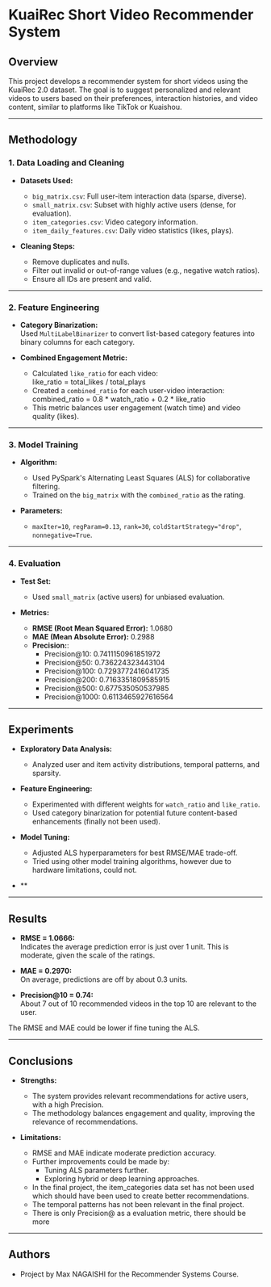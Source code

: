 # KuaiRec Short Video Recommender System

## Overview

This project develops a recommender system for short videos using the KuaiRec 2.0 dataset. The goal is to suggest personalized and relevant videos to users based on their preferences, interaction histories, and video content, similar to platforms like TikTok or Kuaishou.

---

## Methodology

### 1. Data Loading and Cleaning

- **Datasets Used:**
  - `big_matrix.csv`: Full user-item interaction data (sparse, diverse).
  - `small_matrix.csv`: Subset with highly active users (dense, for evaluation).
  - `item_categories.csv`: Video category information.
  - `item_daily_features.csv`: Daily video statistics (likes, plays).

- **Cleaning Steps:**
  - Remove duplicates and nulls.
  - Filter out invalid or out-of-range values (e.g., negative watch ratios).
  - Ensure all IDs are present and valid.

---

### 2. Feature Engineering

- **Category Binarization:**  
  Used `MultiLabelBinarizer` to convert list-based category features into binary columns for each category.

- **Combined Engagement Metric:**  
  - Calculated `like_ratio` for each video:  
    like_ratio = total_likes / total_plays
  - Created a `combined_ratio` for each user-video interaction:  
    combined_ratio = 0.8 * watch_ratio + 0.2 * like_ratio
  - This metric balances user engagement (watch time) and video quality (likes).

---

### 3. Model Training

- **Algorithm:**  
  - Used PySpark's Alternating Least Squares (ALS) for collaborative filtering.
  - Trained on the `big_matrix` with the `combined_ratio` as the rating.



- **Parameters:**  
  - `maxIter=10`, `regParam=0.13`, `rank=30`, `coldStartStrategy="drop"`, `nonnegative=True`.

---

### 4. Evaluation

- **Test Set:**  
  - Used `small_matrix` (active users) for unbiased evaluation.

- **Metrics:**
  - **RMSE (Root Mean Squared Error):** 1.0680
  - **MAE (Mean Absolute Error):** 0.2988
  - **Precision:**: 
    - Precision@10: 0.7411150961851972                                                                        
    - Precision@50: 0.736224323443104                                                                         
    - Precision@100: 0.7293772416041735
    - Precision@200: 0.7163351809585915                                                                           
    - Precision@500: 0.677535050537985
    - Precision@1000: 0.6113465927616564

---

## Experiments

- **Exploratory Data Analysis:**  
  - Analyzed user and item activity distributions, temporal patterns, and sparsity.

- **Feature Engineering:**  
  - Experimented with different weights for `watch_ratio` and `like_ratio`.
  - Used category binarization for potential future content-based enhancements (finally not been used).

- **Model Tuning:**  
  - Adjusted ALS hyperparameters for best RMSE/MAE trade-off.
  - Tried using other model training algorithms, however due to hardware limitations, could not.
- **

---

## Results

- **RMSE = 1.0666:**  
  Indicates the average prediction error is just over 1 unit. This is moderate, given the scale of the ratings.

- **MAE = 0.2970:**  
  On average, predictions are off by about 0.3 units.

- **Precision@10 = 0.74:**  
  About 7 out of 10 recommended videos in the top 10 are relevant to the user.

The RMSE and MAE could be lower if fine tuning the ALS.

---

## Conclusions

- **Strengths:**
  - The system provides relevant recommendations for active users, with a high Precision.
  - The methodology balances engagement and quality, improving the relevance of recommendations.

- **Limitations:**
  - RMSE and MAE indicate moderate prediction accuracy.
  - Further improvements could be made by:
    - Tuning ALS parameters further.
    - Exploring hybrid or deep learning approaches.
  - In the final project, the item_categories data set has not been used which should have been used to create better recommendations.
  - The temporal patterns has not been relevant in the final project.
  - There is only Precision@ as a evaluation metric, there should be more

---


## Authors

- Project by Max NAGAISHI for the Recommender Systems Course.

